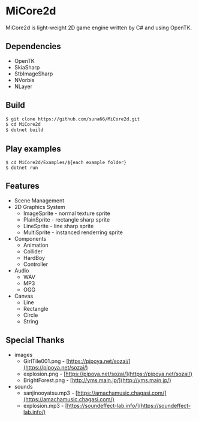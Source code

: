 # MiCore2d
MiCore2d is light-weight 2D game engine written by C# and using OpenTK.

## Dependencies

- OpenTK
- SkiaSharp
- StbImageSharp
- NVorbis
- NLayer

## Build

```sh
$ git clone https://github.com/suna66/MiCore2d.git
$ cd MiCore2d
$ dotnet build
```

## Play examples

```
$ cd MiCore2d/Examples/${each example folder}
$ dotnet run
```

## Features

- Scene Management
- 2D Graphics System
  - ImageSprite - normal texture sprite
  - PlainSprite - rectangle sharp sprite
  - LineSprite - line sharp sprite
  - MultiSprite - instanced renderring sprite
- Components
  - Animation
  - Collider
  - HardBoy
  - Controller
- Audio
  - WAV
  - MP3
  - OGG
- Canvas
  - Line
  - Rectangle
  - Circle
  - String


## Special Thanks

- images
  - GirlTile001.png -  [https://pipoya.net/sozai/](https://pipoya.net/sozai/)
  - explosion.png -  [https://pipoya.net/sozai/](https://pipoya.net/sozai/)
  - BrightForest.png -  [http://yms.main.jp/](http://yms.main.jp/)
- sounds
  - sanjinooyatsu.mp3 -  [https://amachamusic.chagasi.com/](https://amachamusic.chagasi.com/)
  - explosion.mp3 -  [https://soundeffect-lab.info/](https://soundeffect-lab.info/)
